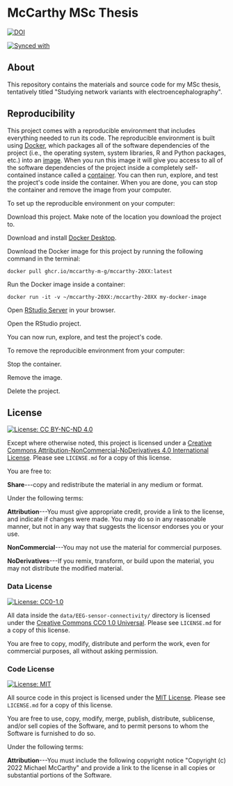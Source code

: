 # McCarthy MSc Thesis

<!-- badges: start -->
[![DOI](https://zenodo.org/badge/495956659.svg)](https://zenodo.org/badge/latestdoi/495956659)

[![Synced with](https://img.shields.io/badge/Synced%20with-OSF-blue.svg)](https://osf.io/xztdk/)
<!-- badges: end -->

<!--
## TODO:

-   set up renv package and docker
-   consider adding abstract
-->

## About

This repository contains the materials and source code for my MSc thesis, tentatively titled "Studying network variants with electroencephalography".

## Reproducibility

This project comes with a reproducible environment that includes everything needed to run its code. The reproducible environment is built using [Docker](https://www.docker.com), which packages all of the software dependencies of the project (i.e., the operating system, system libraries, R and Python packages, etc.) into an [image](https://docs.docker.com/get-started/overview/#images). When you run this image it will give you access to all of the software dependencies of the project inside a completely self-contained instance called a [container](https://docs.docker.com/get-started/overview/#containers). You can then run, explore, and test the project's code inside the container. When you are done, you can stop the container and remove the image from your computer.

To set up the reproducible environment on your computer:

Download this project. Make note of the location you download the project to.

Download and install [Docker Desktop](https://docs.docker.com/get-docker/).

Download the Docker image for this project by running the following command in the terminal:

```
docker pull ghcr.io/mccarthy-m-g/mccarthy-20XX:latest
```

Run the Docker image inside a container:

```
docker run -it -v ~/mccarthy-20XX:/mccarthy-20XX my-docker-image
```

Open [RStudio Server]() in your browser.

Open the RStudio project.

You can now run, explore, and test the project's code.

To remove the reproducible environment from your computer:

Stop the container.

Remove the image.

Delete the project.

## License

[![License: CC BY-NC-ND 4.0](https://img.shields.io/badge/License-CC_BY--NC--ND_4.0-lightgrey.svg)](https://creativecommons.org/licenses/by-nc-nd/4.0/)

Except where otherwise noted, this project is licensed under a [Creative Commons Attribution-NonCommercial-NoDerivatives 4.0 International License](https://creativecommons.org/licenses/by-nc-nd/4.0/). Please see `LICENSE.md` for a copy of this license.

You are free to:

**Share**---copy and redistribute the material in any medium or format.

Under the following terms:

**Attribution**---You must give appropriate credit, provide a link to the license, and indicate if changes were made. You may do so in any reasonable manner, but not in any way that suggests the licensor endorses you or your use.

**NonCommercial**---You may not use the material for commercial purposes.

**NoDerivatives**---If you remix, transform, or build upon the material, you may not distribute the modified material.

### Data License

[![License: CC0-1.0](https://img.shields.io/badge/License-CC0_1.0-lightgrey.svg)](http://creativecommons.org/publicdomain/zero/1.0/)

All data inside the `data/EEG-sensor-connectivity/` directory is licensed under the [Creative Commons CC0 1.0 Universal](https://creativecommons.org/publicdomain/zero/1.0/). Please see `LICENSE.md` for a copy of this license.

You are free to copy, modify, distribute and perform the work, even for commercial purposes, all without asking permission.

### Code License

[![License: MIT](https://img.shields.io/badge/License-MIT-yellow.svg)](https://opensource.org/licenses/MIT)

All source code in this project is licensed under the [MIT License](https://opensource.org/licenses/MIT). Please see `LICENSE.md` for a copy of this license.

You are free to use, copy, modify, merge, publish, distribute, sublicense, and/or sell copies of the Software, and to permit persons to whom the Software is furnished to do so.

Under the following terms:

**Attribution**---You must include the following copyright notice "Copyright (c) 2022 Michael McCarthy" and provide a link to the license in all copies or substantial portions of the Software.
